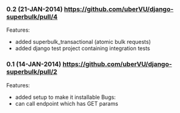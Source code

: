 ### 0.2 (21-JAN-2014) https://github.com/uberVU/django-superbulk/pull/4

Features:
 - added superbulk_transactional (atomic bulk requests) 
 - added django test project containing integration tests

### 0.1 (14-JAN-2014) https://github.com/uberVU/django-superbulk/pull/2
Features:
 - added setup to make it installable
Bugs:
 - can call endpoint which has GET params
